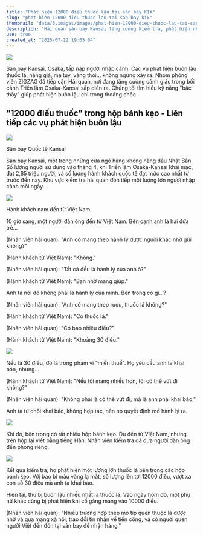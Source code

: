 ```yaml
---
title: "Phát hiện 12000 điếu thuốc lậu tại sân bay KIX"
slug: "phat-hien-12000-dieu-thuoc-lau-tai-san-bay-kix"
thumbnail: "data/6.images/images/phat-hien-12000-dieu-thuoc-lau-tai-san-bay-kix.webp"
description: "Hải quan sân bay Kansai tăng cường kiểm tra, phát hiện nhiều vụ buôn lậu thuốc lá, vàng. Bài viết tìm hiểu kỹ thuật nghiệp vụ của lực lượng chống buôn lậu và ghi nhận vụ việc liên quan đến hành khách Việt Nam."
use: true
created_at: "2025-07-12 19:05:04"
---
```


![](/images/20250712-04458455-ytv-000-3-view.webp)

Sân bay Kansai, Osaka, tấp nập người nhập cảnh. Các vụ phát hiện buôn lậu thuốc lá, hàng giả, ma túy, vàng thỏi... không ngừng xảy ra. Nhóm phóng viên ZIGZAG đã tiếp cận Hải quan, nơi đang tăng cường cảnh giác trong bối cảnh Triển lãm Osaka-Kansai sắp diễn ra. Chúng tôi tìm hiểu kỹ năng "bậc thầy" giúp phát hiện buôn lậu chỉ trong thoáng chốc.

## "12000 điếu thuốc" trong hộp bánh kẹo - Liên tiếp các vụ phát hiện buôn lậu

![](/images/20250712-04458455-ytv-001-3-view.webp)

Sân bay Quốc tế Kansai

Sân bay Kansai, một trong những cửa ngõ hàng không hàng đầu Nhật Bản. Số lượng người sử dụng vào tháng 4, khi Triển lãm Osaka-Kansai khai mạc, đạt 2,85 triệu người, và số lượng hành khách quốc tế đạt mức cao nhất từ trước đến nay. Khu vực kiểm tra hải quan đón tiếp một lượng lớn người nhập cảnh mỗi ngày.

![](/images/20250712-04458455-ytv-002-3-view.webp)

Hành khách nam đến từ Việt Nam

10 giờ sáng, một người đàn ông đến từ Việt Nam. Bên cạnh anh là hai đứa trẻ...

(Nhân viên hải quan): "Anh có mang theo hành lý được người khác nhờ gửi không?"

(Hành khách từ Việt Nam): "Không."

(Nhân viên hải quan): "Tất cả đều là hành lý của anh à?"

(Hành khách từ Việt Nam): "Bạn nhờ mang giúp."

Anh ta nói đó không phải là hành lý của mình. Bên trong có gì...?

(Nhân viên hải quan): "Anh có mang theo rượu, thuốc lá không?"

(Hành khách từ Việt Nam): "Có thuốc lá."

(Nhân viên hải quan): "Có bao nhiêu điếu?"

(Hành khách từ Việt Nam): "Khoảng 30 điếu."

![](/images/20250712-04458455-ytv-003-3-view.webp)

Nếu là 30 điếu, đó là trong phạm vi "miễn thuế". Họ yêu cầu anh ta khai báo, nhưng...

(Hành khách từ Việt Nam): "Nếu tôi mang nhiều hơn, tôi có thể vứt đi không?"

(Nhân viên hải quan): "Không phải là có thể vứt đi, mà là anh phải khai báo."

Anh ta từ chối khai báo, không hợp tác, nên họ quyết định mở hành lý ra.

![](/images/20250712-04458455-ytv-004-3-view.webp)

Khi đó, bên trong có rất nhiều hộp bánh kẹo. Dù đến từ Việt Nam, nhưng trên hộp lại viết bằng tiếng Hàn. Nhân viên kiểm tra đã đưa người đàn ông đến phòng riêng.

![](/images/20250712-04458455-ytv-005-3-view.webp)

Kết quả kiểm tra, họ phát hiện một lượng lớn thuốc lá bên trong các hộp bánh kẹo. Với bao bì màu vàng lạ mắt, số lượng lên tới 12000 điếu, vượt xa con số 30 điếu mà anh ta khai báo.

Hiện tại, thứ bị buôn lậu nhiều nhất là thuốc lá. Vào ngày hôm đó, một phụ nữ khác cũng bị phát hiện khi cố gắng mang vào 10000 điếu.

(Nhân viên hải quan): "Nhiều trường hợp theo mô típ quen thuộc là được nhờ vả qua mạng xã hội, trao đổi tin nhắn về tiền công, và có người quen người Việt đến đón tại sân bay để nhận hàng."